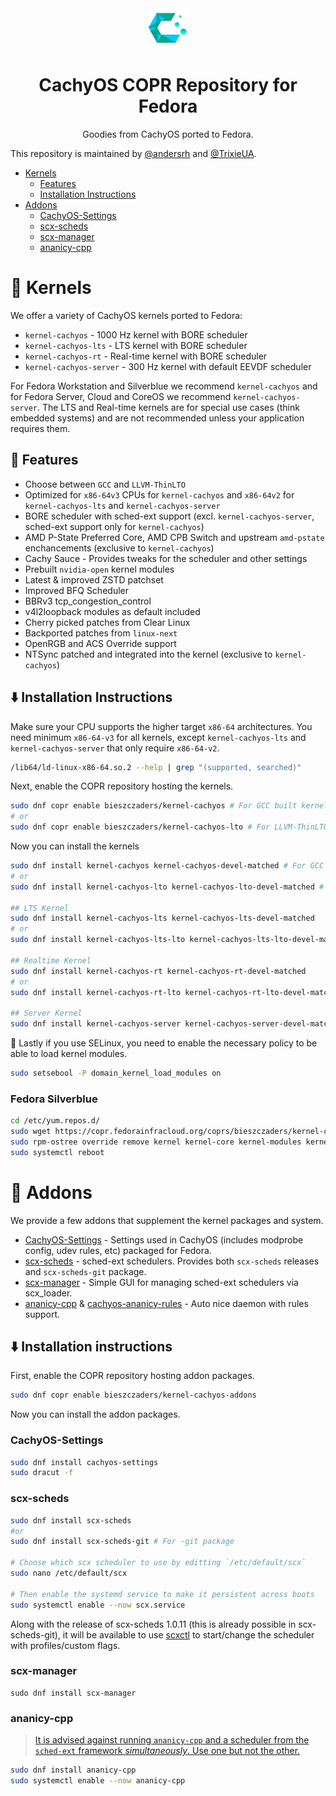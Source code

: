 <div align="center">
  <img src="https://github.com/CachyOS/calamares-config/blob/grub-3.2/etc/calamares/branding/cachyos/logo.png" width="64" alt="CachyOS logo"></img>
  <br/>
  <h1 align="center">CachyOS COPR Repository for Fedora</h1>
  <p align="center">Goodies from CachyOS ported to Fedora.</p>
</div>

This repository is maintained by [@andersrh](https://github.com/andersrh) and [@TrixieUA](https://github.com/TrixieUA).

- [Kernels](#-kernels)
  - [Features](#-features)
  - [Installation Instructions](#%EF%B8%8F-installation-instructions)
- [Addons](#-addons)
  - [CachyOS-Settings](#cachyos-settings)
  - [scx-scheds](#scx-scheds)
  - [scx-manager](#scx-manager)
  - [ananicy-cpp](#ananicy-cpp)

# 🐧 Kernels

We offer a variety of CachyOS kernels ported to Fedora:
- `kernel-cachyos` - 1000 Hz kernel with BORE scheduler
- `kernel-cachyos-lts` - LTS kernel with BORE scheduler
- `kernel-cachyos-rt` - Real-time kernel with BORE scheduler
- `kernel-cachyos-server` - 300 Hz kernel with default EEVDF scheduler

For Fedora Workstation and Silverblue we recommend `kernel-cachyos` and for Fedora Server, Cloud and CoreOS we recommend `kernel-cachyos-server`. The LTS and Real-time kernels are for special use cases (think embedded systems) and are not recommended unless your application requires them.

## 🌟 Features
- Choose between `GCC` and `LLVM-ThinLTO`
- Optimized for `x86-64v3` CPUs for `kernel-cachyos` and `x86-64v2` for `kernel-cachyos-lts` and `kernel-cachyos-server`
- BORE scheduler with sched-ext support (excl. `kernel-cachyos-server`, sched-ext support only for `kernel-cachyos`)
- AMD P-State Preferred Core, AMD CPB Switch and upstream `amd-pstate` enchancements (exclusive to `kernel-cachyos`)
- Cachy Sauce - Provides tweaks for the scheduler and other settings
- Prebuilt `nvidia-open` kernel modules
- Latest & improved ZSTD patchset
- Improved BFQ Scheduler
- BBRv3 tcp_congestion_control
- v4l2loopback modules as default included
- Cherry picked patches from Clear Linux
- Backported patches from `linux-next`
- OpenRGB and ACS Override support
- NTSync patched and integrated into the kernel (exclusive to `kernel-cachyos`)

## ⬇️ Installation Instructions
Make sure your CPU supports the higher target `x86-64` architectures. You need minimum `x86-64-v3` for all kernels, except `kernel-cachyos-lts` and `kernel-cachyos-server` that only require `x86-64-v2`.
```bash
/lib64/ld-linux-x86-64.so.2 --help | grep "(supported, searched)"
```

Next, enable the COPR repository hosting the kernels.
```bash
sudo dnf copr enable bieszczaders/kernel-cachyos # For GCC built kernels
# or
sudo dnf copr enable bieszczaders/kernel-cachyos-lto # For LLVM-ThinLTO build kernels
```

Now you can install the kernels
```bash
sudo dnf install kernel-cachyos kernel-cachyos-devel-matched # For GCC built kernels
# or
sudo dnf install kernel-cachyos-lto kernel-cachyos-lto-devel-matched # For LLVM-ThinLTO built kernels

## LTS Kernel
sudo dnf install kernel-cachyos-lts kernel-cachyos-lts-devel-matched
# or
sudo dnf install kernel-cachyos-lts-lto kernel-cachyos-lts-lto-devel-matched

## Realtime Kernel
sudo dnf install kernel-cachyos-rt kernel-cachyos-rt-devel-matched
# or
sudo dnf install kernel-cachyos-rt-lto kernel-cachyos-rt-lto-devel-matched

## Server Kernel
sudo dnf install kernel-cachyos-server kernel-cachyos-server-devel-matched
```

🚨 Lastly if you use SELinux, you need to enable the necessary policy to be able to load kernel modules.
```bash
sudo setsebool -P domain_kernel_load_modules on
```

### Fedora Silverblue
```bash
cd /etc/yum.repos.d/
sudo wget https://copr.fedorainfracloud.org/coprs/bieszczaders/kernel-cachyos/repo/fedora-$(rpm -E %fedora)/bieszczaders-kernel-cachyos-fedora-$(rpm -E %fedora).repo
sudo rpm-ostree override remove kernel kernel-core kernel-modules kernel-modules-core kernel-modules-extra --install kernel-cachyos
sudo systemctl reboot
```

# 🧩 Addons
We provide a few addons that supplement the kernel packages and system.
- [CachyOS-Settings](https://github.com/CachyOS/CachyOS-Settings) - Settings used in CachyOS (includes modprobe config, udev rules, etc) packaged for Fedora.
- [scx-scheds](https://github.com/sched-ext/scx) - sched-ext schedulers. Provides both `scx-scheds` releases and `scx-scheds-git` package.
- [scx-manager](https://github.com/CachyOS/scx-manager/) - Simple GUI for managing sched-ext schedulers via scx_loader.
- [ananicy-cpp](https://gitlab.com/ananicy-cpp/ananicy-cpp/) & [cachyos-ananicy-rules](https://github.com/CachyOS/ananicy-rules) - Auto nice daemon with rules support.

## ⬇️ Installation instructions
First, enable the COPR repository hosting addon packages.
```bash
sudo dnf copr enable bieszczaders/kernel-cachyos-addons
```

Now you can install the addon packages.

### CachyOS-Settings
```bash
sudo dnf install cachyos-settings
sudo dracut -f
```

### scx-scheds
```bash
sudo dnf install scx-scheds
#or
sudo dnf install scx-scheds-git # For -git package

# Choose which scx scheduler to use by editting `/etc/default/scx`
sudo nano /etc/default/scx

# Then enable the systemd service to make it persistent across boots
sudo systemctl enable --now scx.service
```
Along with the release of scx-scheds 1.0.11 (this is already possible in scx-scheds-git),
it will be available to use [scxctl](https://github.com/sched-ext/scx/blob/main/tools/scxctl/README.md) to start/change the scheduler with profiles/custom flags.

### scx-manager

```
sudo dnf install scx-manager
```

### ananicy-cpp

> [It is advised against running `ananicy-cpp` and a scheduler from the `sched-ext` framework *simultaneously*. Use one but not the other.](https://wiki.cachyos.org/configuration/sched-ext/#disable-ananicy-cpp)

```bash
sudo dnf install ananicy-cpp
sudo systemctl enable --now ananicy-cpp
```
